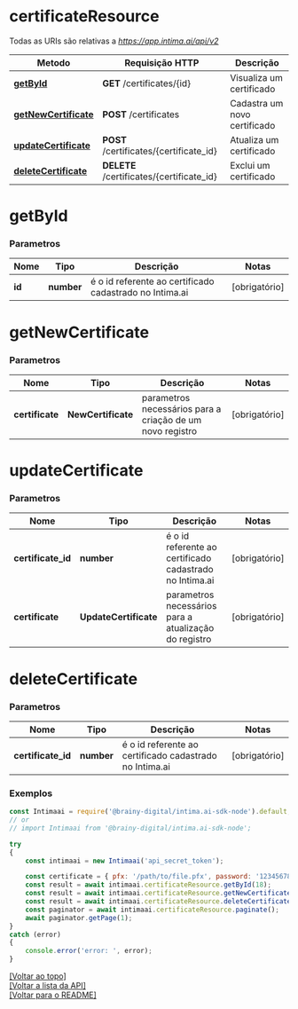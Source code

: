 # **certificateResource**

Todas as URIs são relativas a *https://app.intima.ai/api/v2*

Metodo | Requisição HTTP | Descrição
------------- | ------------- | -------------
[**getById**](certificateResource.md#getById) | **GET** /certificates/{id} | Visualiza um certificado
[**getNewCertificate**](certificateResource.md#getNewCertificate) | **POST** /certificates | Cadastra um novo certificado
[**updateCertificate**](certificateResource.md#updateCertificate) | **POST** /certificates/{certificate_id} | Atualiza um certificado
[**deleteCertificate**](certificateResource.md#deleteCertificate) | **DELETE** /certificates/{certificate_id} | Exclui um certificado

# **getById**

### Parametros

Nome | Tipo | Descrição | Notas
------------- | ------------- | ------------- | -------------
**id** | **number**| é o id referente ao certificado cadastrado no Intima.ai | [obrigatório]

# **getNewCertificate**

### Parametros

Nome | Tipo | Descrição | Notas
------------- | ------------- | ------------- | -------------
**certificate** | **NewCertificate**| parametros necessários para a criação de um novo registro | [obrigatório]

# **updateCertificate**

### Parametros

Nome | Tipo | Descrição | Notas
------------- | ------------- | ------------- | -------------
**certificate_id** | **number**| é o id referente ao certificado cadastrado no Intima.ai | [obrigatório]
**certificate** | **UpdateCertificate**| parametros necessários para a atualização do registro | [obrigatório]

# **deleteCertificate**

### Parametros

Nome | Tipo | Descrição | Notas
------------- | ------------- | ------------- | -------------
**certificate_id** | **number**| é o id referente ao certificado cadastrado no Intima.ai | [obrigatório]

### Exemplos
```javascript
const Intimaai = require('@brainy-digital/intima.ai-sdk-node').default;
// or
// import Intimaai from '@brainy-digital/intima.ai-sdk-node';

try
{
    const intimaai = new Intimaai('api_secret_token');

    const certificate = { pfx: '/path/to/file.pfx', password: '12345678' };
    const result = await intimaai.certificateResource.getById(18);
    const result = await intimaai.certificateResource.getNewCertificate(certificate);
    const result = await intimaai.certificateResource.deleteCertificate(19);
    const paginator = await intimaai.certificateResource.paginate();
    await paginator.getPage(1);
}
catch (error)
{
    console.error('error: ', error);
}
```

[[Voltar ao topo]](#)        
[[Voltar a lista da API]](../../README.md#Documentação-para-os-Endpoints-da-API)    
[[Voltar para o README]](../../README.md#Intima.ai---SDK-NodeJS)
